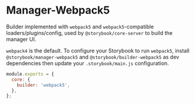 # Manager-Webpack5

Builder implemented with `webpack5` and `webpack5`-compatible loaders/plugins/config, used by `@storybook/core-server` to build the manager UI.

`webpack4` is the default. To configure your Storybook to run `webpack5`, install `@storybook/manager-webpack5` and `@storybook/builder-webpack5` as dev dependencies then update your `.storybook/main.js` configuration.

```js
module.exports = {
  core: {
    builder: 'webpack5',
  },
};
```
